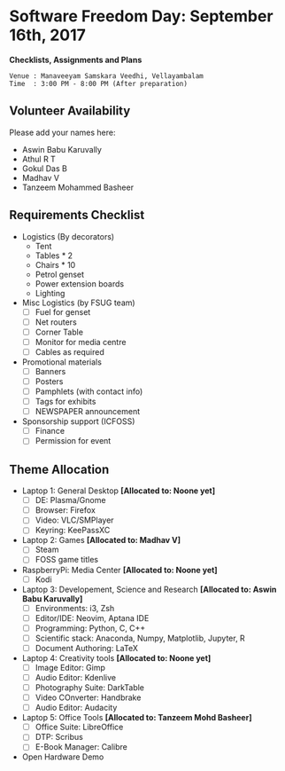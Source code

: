 Software Freedom Day: September 16th, 2017
==========================================

**Checklists, Assignments and Plans**

```
Venue : Manaveeyam Samskara Veedhi, Vellayambalam
Time  : 3:00 PM - 8:00 PM (After preparation)
```
## Volunteer Availability
Please add your names here:

- Aswin Babu Karuvally
- Athul R T
- Gokul Das B
- Madhav V
- Tanzeem Mohammed Basheer

## Requirements Checklist 
- Logistics (By decorators)
    - Tent
    - Tables * 2
    - Chairs * 10
    - Petrol genset
    - Power extension boards
    - Lighting
- Misc Logistics (by FSUG team)
    - [ ] Fuel for genset
    - [ ] Net routers
    - [ ] Corner Table
    - [ ] Monitor for media centre
    - [ ] Cables as required
- Promotional materials
    - [ ] Banners
    - [ ] Posters
    - [ ] Pamphlets (with contact info)
    - [ ] Tags for exhibits
    - [ ] NEWSPAPER announcement
- Sponsorship support (ICFOSS)
    - [ ] Finance
    - [ ] Permission for event

## Theme Allocation
- Laptop 1: General Desktop **[Allocated to: Noone yet]**
    - [ ] DE: Plasma/Gnome
    - [ ] Browser: Firefox
    - [ ] Video: VLC/SMPlayer
    - [ ] Keyring: KeePassXC
- Laptop 2: Games **[Allocated to: Madhav V]**
    - [ ] Steam
    - [ ] FOSS game titles
- RaspberryPi: Media Center **[Allocated to: Noone yet]**
    - [ ] Kodi
- Laptop 3: Developement, Science and Research **[Allocated to: Aswin Babu Karuvally]**
    - [ ] Environments: i3, Zsh
    - [ ] Editor/IDE: Neovim, Aptana IDE
    - [ ] Programming: Python, C, C++
    - [ ] Scientific stack: Anaconda, Numpy, Matplotlib, Jupyter, R
    - [ ] Document Authoring: LaTeX
- Laptop 4: Creativity tools **[Allocated to: Noone yet]**
    - [ ] Image Editor: Gimp
    - [ ] Audio Editor: Kdenlive
    - [ ] Photography Suite: DarkTable
    - [ ] Video COnverter: Handbrake
    - [ ] Audio Editor: Audacity
- Laptop 5: Office Tools **[Allocated to: Tanzeem Mohd Basheer]**
    - [ ] Office Suite: LibreOffice
    - [ ] DTP: Scribus
    - [ ] E-Book Manager: Calibre
- Open Hardware Demo
